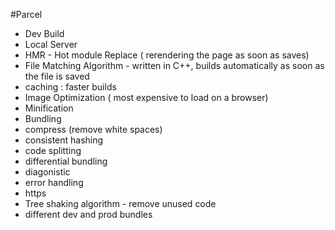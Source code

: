 #Parcel

- Dev Build
- Local Server
- HMR - Hot module Replace ( rerendering the page as soon as saves)
- File Matching Algorithm - written in C++, builds automatically as soon as the file is saved
- caching : faster builds
- Image Optimization ( most expensive to load on a browser)
- Minification
- Bundling
- compress (remove white spaces)
- consistent hashing
- code splitting
- differential bundling
- diagonistic
- error handling
- https
- Tree shaking algorithm - remove unused code
- different dev and prod bundles

